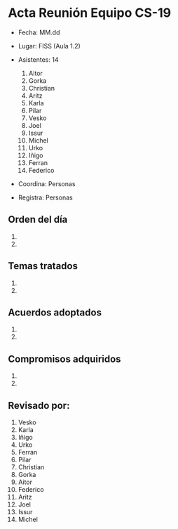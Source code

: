 # Acta Reunión Equipo CS-19

- Fecha: MM.dd
- Lugar: FISS (Aula 1.2)
- Asistentes: 14
  1. Aitor 
  2. Gorka 
  3. Christian 
  4. Aritz
  5. Karla
  6. Pilar 
  7. Vesko 
  8. Joel
  9. Issur 
  10. Michel 
  11. Urko
  12. Iñigo 
  13. Ferran 
  14. Federico

- Coordina: Personas
- Registra: Personas

## Orden del día
1. 
2. 

## Temas tratados
1. 
2. 

## Acuerdos adoptados
1. 
2. 

## Compromisos adquiridos
1. 
2. 

## Revisado por:
  1. Vesko
  2. Karla
  3. Iñigo
  4. Urko
  5. Ferran
  6. Pilar
  7. Christian
  8. Gorka
  9. Aitor
  10. Federico
  11. Aritz
  12. Joel
  13. Issur
  14. Michel
